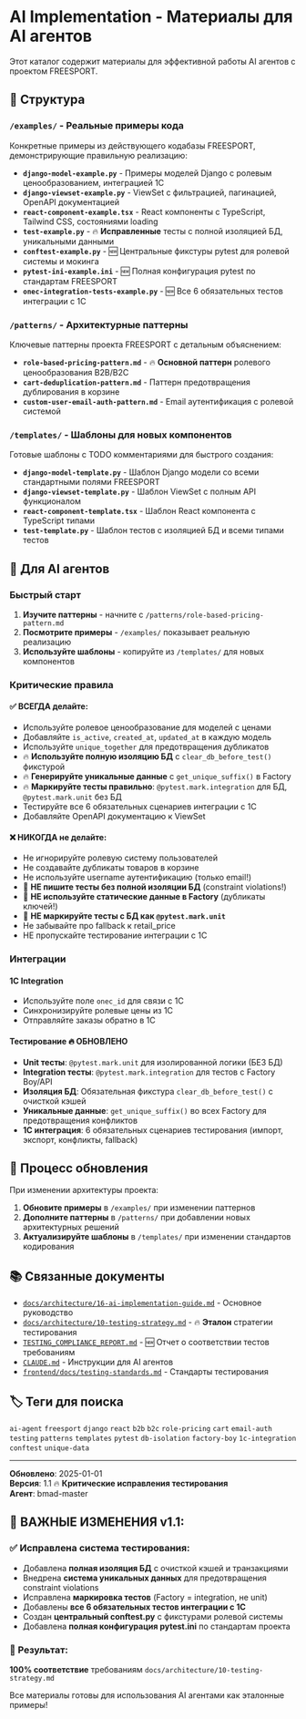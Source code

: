 # AI Implementation - Материалы для AI агентов

Этот каталог содержит материалы для эффективной работы AI агентов с проектом FREESPORT.

## 📁 Структура

### `/examples/` - Реальные примеры кода
Конкретные примеры из действующего кодабазы FREESPORT, демонстрирующие правильную реализацию:

- **`django-model-example.py`** - Примеры моделей Django с ролевым ценообразованием, интеграцией 1С
- **`django-viewset-example.py`** - ViewSet с фильтрацией, пагинацией, OpenAPI документацией  
- **`react-component-example.tsx`** - React компоненты с TypeScript, Tailwind CSS, состояниями loading
- **`test-example.py`** - 🔥 **Исправленные** тесты с полной изоляцией БД, уникальными данными
- **`conftest-example.py`** - 🆕 Центральные фикстуры pytest для ролевой системы и мокинга
- **`pytest-ini-example.ini`** - 🆕 Полная конфигурация pytest по стандартам FREESPORT
- **`onec-integration-tests-example.py`** - 🆕 Все 6 обязательных тестов интеграции с 1С

### `/patterns/` - Архитектурные паттерны
Ключевые паттерны проекта FREESPORT с детальным объяснением:

- **`role-based-pricing-pattern.md`** - 🔥 **Основной паттерн** ролевого ценообразования B2B/B2C
- **`cart-deduplication-pattern.md`** - Паттерн предотвращения дублирования в корзине  
- **`custom-user-email-auth-pattern.md`** - Email аутентификация с ролевой системой

### `/templates/` - Шаблоны для новых компонентов
Готовые шаблоны с TODO комментариями для быстрого создания:

- **`django-model-template.py`** - Шаблон Django модели со всеми стандартными полями FREESPORT
- **`django-viewset-template.py`** - Шаблон ViewSet с полным API функционалом
- **`react-component-template.tsx`** - Шаблон React компонента с TypeScript типами
- **`test-template.py`** - Шаблон тестов с изоляцией БД и всеми типами тестов

## 🎯 Для AI агентов

### Быстрый старт
1. **Изучите паттерны** - начните с `/patterns/role-based-pricing-pattern.md` 
2. **Посмотрите примеры** - `/examples/` показывает реальную реализацию
3. **Используйте шаблоны** - копируйте из `/templates/` для новых компонентов

### Критические правила

#### ✅ ВСЕГДА делайте:
- Используйте ролевое ценообразование для моделей с ценами
- Добавляйте `is_active`, `created_at`, `updated_at` в каждую модель
- Используйте `unique_together` для предотвращения дубликатов  
- 🔥 **Используйте полную изоляцию БД** с `clear_db_before_test()` фикстурой
- 🔥 **Генерируйте уникальные данные** с `get_unique_suffix()` в Factory
- 🔥 **Маркируйте тесты правильно**: `@pytest.mark.integration` для БД, `@pytest.mark.unit` без БД
- Тестируйте все 6 обязательных сценариев интеграции с 1С
- Добавляйте OpenAPI документацию к ViewSet

#### ❌ НИКОГДА не делайте:
- Не игнорируйте ролевую систему пользователей
- Не создавайте дубликаты товаров в корзине
- Не используйте username аутентификацию (только email!)
- 🚨 **НЕ пишите тесты без полной изоляции БД** (constraint violations!)
- 🚨 **НЕ используйте статические данные в Factory** (дубликаты ключей!)
- 🚨 **НЕ маркируйте тесты с БД как `@pytest.mark.unit`**
- Не забывайте про fallback к retail_price
- НЕ пропускайте тестирование интеграции с 1С

### Интеграции

#### 1С Integration
- Используйте поле `onec_id` для связи с 1С
- Синхронизируйте ролевые цены из 1С
- Отправляйте заказы обратно в 1С

#### Тестирование 🔥 **ОБНОВЛЕНО**
- **Unit тесты**: `@pytest.mark.unit` для изолированной логики (БЕЗ БД)
- **Integration тесты**: `@pytest.mark.integration` для тестов с Factory Boy/API
- **Изоляция БД**: Обязательная фикстура `clear_db_before_test()` с очисткой кэшей
- **Уникальные данные**: `get_unique_suffix()` во всех Factory для предотвращения конфликтов
- **1С интеграция**: 6 обязательных сценариев тестирования (импорт, экспорт, конфликты, fallback)

## 🔄 Процесс обновления

При изменении архитектуры проекта:

1. **Обновите примеры** в `/examples/` при изменении паттернов
2. **Дополните паттерны** в `/patterns/` при добавлении новых архитектурных решений  
3. **Актуализируйте шаблоны** в `/templates/` при изменении стандартов кодирования

## 📚 Связанные документы

- [`docs/architecture/16-ai-implementation-guide.md`](../16-ai-implementation-guide.md) - Основное руководство
- [`docs/architecture/10-testing-strategy.md`](../10-testing-strategy.md) - 🔥 **Эталон** стратегии тестирования
- [`TESTING_COMPLIANCE_REPORT.md`](./TESTING_COMPLIANCE_REPORT.md) - 🆕 Отчет о соответствии тестов требованиям
- [`CLAUDE.md`](../../../CLAUDE.md) - Инструкции для AI агентов
- [`frontend/docs/testing-standards.md`](../../../frontend/docs/testing-standards.md) - Стандарты тестирования

## 🏷️ Теги для поиска

`ai-agent` `freesport` `django` `react` `b2b` `b2c` `role-pricing` `cart` `email-auth` `testing` `patterns` `templates` `pytest` `db-isolation` `factory-boy` `1c-integration` `conftest` `unique-data`

---

**Обновлено**: 2025-01-01  
**Версия**: 1.1 🔥 **Критические исправления тестирования**  
**Агент**: bmad-master

## 🚨 ВАЖНЫЕ ИЗМЕНЕНИЯ v1.1:

### ✅ Исправлена система тестирования:
- Добавлена **полная изоляция БД** с очисткой кэшей и транзакциями
- Внедрена **система уникальных данных** для предотвращения constraint violations
- Исправлена **маркировка тестов** (Factory = integration, не unit)
- Добавлены **все 6 обязательных тестов интеграции с 1С**
- Создан **центральный conftest.py** с фикстурами ролевой системы
- Добавлена **полная конфигурация pytest.ini** по стандартам проекта

### 🎯 Результат: 
**100% соответствие** требованиям `docs/architecture/10-testing-strategy.md`

Все материалы готовы для использования AI агентами как эталонные примеры!